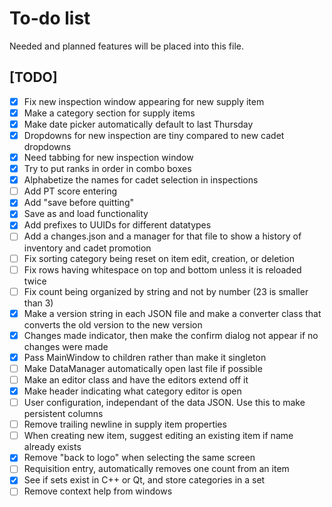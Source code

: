 # To-do list

Needed and planned features will be placed into this file.

## [TODO]
- [x] Fix new inspection window appearing for new supply item
- [x] Make a category section for supply items
- [x] Make date picker automatically default to last Thursday
- [x] Dropdowns for new inspection are tiny compared to new cadet dropdowns
- [x] Need tabbing for new inspection window
- [x] Try to put ranks in order in combo boxes
- [x] Alphabetize the names for cadet selection in inspections
- [ ] Add PT score entering
- [x] Add "save before quitting"
- [x] Save as and load functionality
- [x] Add prefixes to UUIDs for different datatypes
- [ ] Add a changes.json and a manager for that file to show a history of inventory and cadet promotion
- [ ] Fix sorting category being reset on item edit, creation, or deletion
- [ ] Fix rows having whitespace on top and bottom unless it is reloaded twice
- [ ] Fix count being organized by string and not by number (23 is smaller than 3)
- [x] Make a version string in each JSON file and make a converter class that converts the old version to the new version
- [x] Changes made indicator, then make the confirm dialog not appear if no changes were made
- [x] Pass MainWindow to children rather than make it singleton
- [ ] Make DataManager automatically open last file if possible
- [ ] Make an editor class and have the editors extend off it
- [x] Make header indicating what category editor is open
- [ ] User configuration, independant of the data JSON. Use this to make persistent columns
- [ ] Remove trailing newline in supply item properties
- [ ] When creating new item, suggest editing an existing item if name already exists
- [x] Remove "back to logo" when selecting the same screen
- [ ] Requisition entry, automatically removes one count from an item
- [x] See if sets exist in C++ or Qt, and store categories in a set
- [ ] Remove context help from windows
